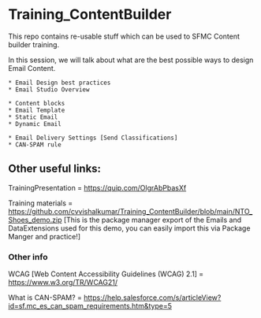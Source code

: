 # Training_ContentBuilder
This repo contains re-usable stuff which can be used to SFMC Content builder training.

In this session, we will talk about what are the best possible ways to design Email Content.

    * Email Design best practices
    * Email Studio Overview

    * Content blocks
    * Email Template
    * Static Email
    * Dynamic Email

    * Email Delivery Settings [Send Classifications]
    * CAN-SPAM rule


## Other useful links:
TrainingPresentation = https://quip.com/OlgrAbPbasXf

Training materials   = https://github.com/cvvishalkumar/Training_ContentBuilder/blob/main/NTO_Shoes_demo.zip
[This is the package manager export of the Emails and DataExtensions used for this demo, you can easily import this via Package Manger and practice!]


### Other info
WCAG [Web Content Accessibility Guidelines (WCAG) 2.1] = https://www.w3.org/TR/WCAG21/

What is CAN-SPAM? = https://help.salesforce.com/s/articleView?id=sf.mc_es_can_spam_requirements.htm&type=5
